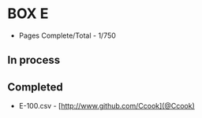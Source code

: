 BOX E
=======

* Pages Complete/Total - 1/750

## In process

## Completed

* E-100.csv - [http://www.github.com/Ccook](@Ccook)
